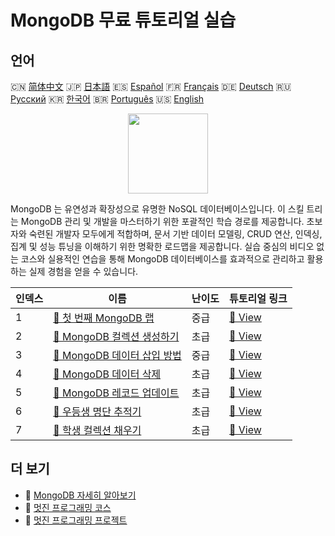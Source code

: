 # MongoDB 무료 튜토리얼 실습

## 언어

🇨🇳 [简体中文](README_zh.md) 🇯🇵 [日本語](README_ja.md) 🇪🇸 [Español](README_es.md) 🇫🇷 [Français](README_fr.md) 🇩🇪 [Deutsch](README_de.md) 🇷🇺 [Русский](README_ru.md) 🇰🇷 [한국어](README_ko.md) 🇧🇷 [Português](README_pt.md) 🇺🇸 [English](README.md) 

<div align="center">
<img width="128px" src="https://file.labex.io/path/iL7seSYd8jLs.png">
</div>

MongoDB 는 유연성과 확장성으로 유명한 NoSQL 데이터베이스입니다. 이 스킬 트리는 MongoDB 관리 및 개발을 마스터하기 위한 포괄적인 학습 경로를 제공합니다. 초보자와 숙련된 개발자 모두에게 적합하며, 문서 기반 데이터 모델링, CRUD 연산, 인덱싱, 집계 및 성능 튜닝을 이해하기 위한 명확한 로드맵을 제공합니다. 실습 중심의 비디오 없는 코스와 실용적인 연습을 통해 MongoDB 데이터베이스를 효과적으로 관리하고 활용하는 실제 경험을 얻을 수 있습니다.

|   인덱스 | 이름                                                                                                   | 난이도   | 튜토리얼 링크                                                                            |
|----------|--------------------------------------------------------------------------------------------------------|----------|------------------------------------------------------------------------------------------|
|        1 | [📖 첫 번째 MongoDB 랩](https://labex.io/ko/tutorials/mongodb-your-first-mongodb-lab-420660)           | 중급     | [🔗 View](https://labex.io/ko/tutorials/mongodb-your-first-mongodb-lab-420660)           |
|        2 | [📖 MongoDB 컬렉션 생성하기](https://labex.io/ko/tutorials/mongodb-create-mongodb-collection-420695)   | 초급     | [🔗 View](https://labex.io/ko/tutorials/mongodb-create-mongodb-collection-420695)        |
|        3 | [📖 MongoDB 데이터 삽입 방법](https://labex.io/ko/tutorials/mongodb-insert-data-in-mongodb-420696)     | 중급     | [🔗 View](https://labex.io/ko/tutorials/mongodb-insert-data-in-mongodb-420696)           |
|        4 | [📖 MongoDB 데이터 삭제](https://labex.io/ko/tutorials/mongodb-delete-mongodb-data-420822)             | 초급     | [🔗 View](https://labex.io/ko/tutorials/mongodb-delete-mongodb-data-420822)              |
|        5 | [📖 MongoDB 레코드 업데이트](https://labex.io/ko/tutorials/mongodb-update-mongodb-records-420823)      | 초급     | [🔗 View](https://labex.io/ko/tutorials/mongodb-update-mongodb-records-420823)           |
|        6 | [📖 우등생 명단 추적기](https://labex.io/ko/tutorials/mongodb-honor-roll-tracker-425476)               | 초급     | [🔗 View](https://labex.io/ko/tutorials/mongodb-honor-roll-tracker-425476)               |
|        7 | [📖 학생 컬렉션 채우기](https://labex.io/ko/tutorials/mongodb-populate-the-students-collection-425481) | 초급     | [🔗 View](https://labex.io/ko/tutorials/mongodb-populate-the-students-collection-425481) |

## 더 보기

- 🔗 [MongoDB 자세히 알아보기](https://labex.io/ko/skilltrees/mongodb)
- 🔗 [멋진 프로그래밍 코스](https://github.com/labex-labs/awesome-programming-courses)
- 🔗 [멋진 프로그래밍 프로젝트](https://github.com/labex-labs/awesome-programming-projects)

